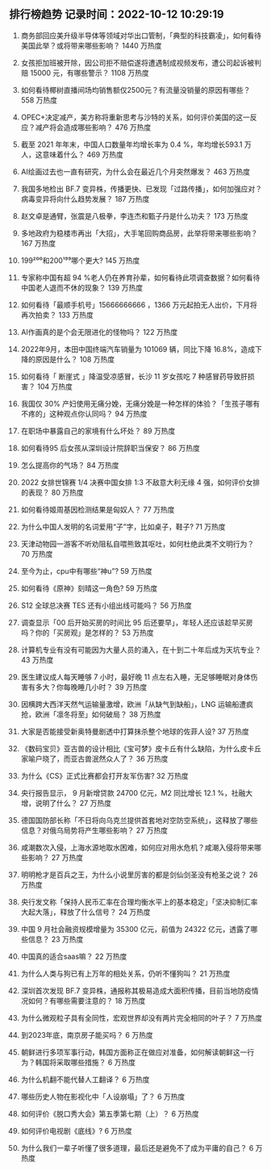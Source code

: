 
## 排行榜趋势 记录时间：2022-10-12 10:29:19
  
  1. 商务部回应美升级半导体等领域对华出口管制，「典型的科技霸凌」，如何看待美国此举？或将带来哪些影响？ 1440 万热度
    
  2. 女孩拒加班被开除，因公司拒不赔偿遂将遭遇制成视频发布，遭公司起诉被判赔 15000 元，有哪些警示？ 1108 万热度
    
  3. 如何看待椰树直播间场均销售额仅2500元？有流量没销量的原因有哪些？ 558 万热度
    
  4. OPEC+决定减产，美方称将重新思考与沙特的关系，如何评价美国的这一反应？减产将会造成哪些影响？ 476 万热度
    
  5. 截至 2021 年年末，中国人口数量年均增长率为 0.4 %，年均增长593.1 万人，这意味着什么？ 469 万热度
    
  6. AI绘画过去也一直有研究，为什么会在最近几个月突然爆发？ 463 万热度
    
  7. 我国多地检出 BF.7 变异株，传播更快、已发现「过路传播」，如何加强应对？病毒变异将向什么趋势发展？ 187 万热度
    
  8. 赵文卓是通臂，张震是八极拳，李连杰和甄子丹是什么功夫？ 173 万热度
    
  9. 多地政府为稳楼市再出「大招」，大手笔回购商品房，此举将带来哪些影响？ 167 万热度
    
  10. 199²⁰⁰和200¹⁹⁹哪个更大? 145 万热度
    
  11. 专家称中国有超 94 %老人仍在养育孙辈，如何看待此项调查数据？如何看待中国老人退而不休的现象？ 139 万热度
    
  12. 如何看待「最顺手机号」15666666666 ，1366 万元起拍无人出价，下月将再次拍卖？ 133 万热度
    
  13. AI作画真的是个会无限进化的怪物吗？ 122 万热度
    
  14. 2022年9月，本田中国终端汽车销量为 101069 辆，同比下降 16.8%，造成下降的原因是什么？ 108 万热度
    
  15. 如何看待「 断崖式 」降温受凉感冒，长沙 11 岁女孩吃 7 种感冒药导致肝损害？ 104 万热度
    
  16. 我国仅 30% 产妇使用无痛分娩，无痛分娩是一种怎样的体验？「生孩子哪有不疼的」这种观点你认同吗？ 94 万热度
    
  17. 在职场中暴露自己的家境有什么坏处？ 89 万热度
    
  18. 如何看待95 后女孩从深圳设计院辞职当保安？ 86 万热度
    
  19. 怎么提高你的气场？ 84 万热度
    
  20. 2022 女排世锦赛 1/4 决赛中国女排 1:3 不敌意大利无缘 4 强，如何评价女排的表现？ 80 万热度
    
  21. 如何看待姬周基因检测结果是匈奴人？ 77 万热度
    
  22. 为什么中国人发明的名词爱用“子”字，比如桌子，鞋子? 71 万热度
    
  23. 天津动物园一游客不听劝阻私自喂熊致其呕吐，如何杜绝此类不文明行为？ 70 万热度
    
  24. 至今为止，cpu中有哪些“神u”? 59 万热度
    
  25. 如何看待《原神》刻晴这一角色? 59 万热度
    
  26. S12 全球总决赛 TES 还有小组出线可能吗？ 56 万热度
    
  27. 调查显示「00 后开始买房的时间比 95 后还要早」，年轻人还应该趁早买房吗？你的「买房观」是怎样的？ 53 万热度
    
  28. 计算机专业有没有可能因为大量人员的涌入，在十到二十年后成为天坑专业？ 43 万热度
    
  29. 医生建议成人每天睡够 7 小时，最好晚 11 点左右入睡，无足够睡眠对身体伤害有多大？你每晚睡几小时？ 39 万热度
    
  30. 因横跨大西洋天然气运输量激增，欧洲「从缺气到缺船」，LNG 运输船遭疯抢，欧洲「凛冬将至」如何破局？ 38 万热度
    
  31. 大家是否能接受新奥特曼剧透中打算抹杀整个地球的佐菲人设? 37 万热度
    
  32. 《数码宝贝》亚古兽的设计相比《宝可梦》皮卡丘有什么缺陷，为什么皮卡丘家喻户晓了，而亚古兽泯然众人了？ 36 万热度
    
  33. 为什么《CS》正式比赛都会打开友军伤害? 32 万热度
    
  34. 央行报告显示， 9 月新增贷款 24700 亿元，M2 同比增长 12.1 %，社融大增，说明了什么？ 27 万热度
    
  35. 德国国防部长称「不日将向乌克兰提供首套地对空防空系统」，这释放了哪些信息？对俄乌局势将产生哪些影响？ 27 万热度
    
  36. 咸潮数次入侵，上海水源地取水困难，如何应对用水危机？咸潮入侵将带来哪些影响？ 27 万热度
    
  37. 明明枪才是百兵之王，为什么小说里厉害的都是剑仙剑圣没有枪圣之说？ 26 万热度
    
  38. 央行发文称「保持人民币汇率在合理均衡水平上的基本稳定」「坚决抑制汇率大起大落」，释放了什么信号？ 24 万热度
    
  39. 中国 9 月社会融资规模增量为 35300 亿元，前值为 24322 亿元，透露了哪些信息？ 23 万热度
    
  40. 中国真的适合saas嘛？ 22 万热度
    
  41. 为什么人类与狗已有上万年的相处关系，仍听不懂狗叫？ 21 万热度
    
  42. 深圳首次发现 BF.7 变异株，通报称其极易造成大面积传播，目前当地防疫情况如何？有哪些需要注意的？ 18 万热度
    
  43. 为什么微观粒子具有全同性，宏观世界却没有两片完全相同的叶子？ 7 万热度
    
  44. 到2023年底，南京房子能买吗？ 6 万热度
    
  45. 朝鲜进行多项军事行动，韩国方面称正在做应对准备，如何解读朝鲜这一行为？韩国将采取哪些措施？ 6 万热度
    
  46. 为什么机翻不能代替人工翻译？ 6 万热度
    
  47. 哪些历史人物在影视化中「人设崩塌」了？ 6 万热度
    
  48. 如何评价《脱口秀大会》第五季第七期（上）？ 6 万热度
    
  49. 如何评价电视剧《底线》? 6 万热度
    
  50. 为什么我们一辈子听懂了很多道理，最后还是避免不了成为平庸的自己？ 6 万热度
    